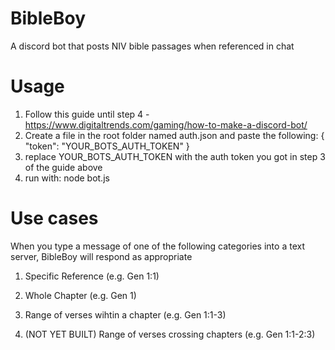 # BibleBoy
A discord bot that posts NIV bible passages when referenced in chat

# Usage
1. Follow this guide until step 4 - https://www.digitaltrends.com/gaming/how-to-make-a-discord-bot/
2. Create a file in the root folder named auth.json and paste the following:
    {
        "token": "YOUR_BOTS_AUTH_TOKEN"
    }
3. replace YOUR_BOTS_AUTH_TOKEN with the auth token you got in step 3 of the guide above
4. run with: node bot.js

# Use cases
When you type a message of one of the following categories into a text server, BibleBoy will respond as appropriate
1. Specific Reference (e.g. Gen 1:1)

2. Whole Chapter (e.g. Gen 1)

3. Range of verses wihtin a chapter (e.g. Gen 1:1-3)

4. (NOT YET BUILT) Range of verses crossing chapters (e.g. Gen 1:1-2:3)
